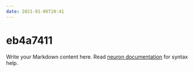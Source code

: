 ```yaml
---
date: 2021-01-06T20:41
---
```


# eb4a7411

Write your Markdown content here. Read [neuron documentation](https://neuron.zettel.page/2011404.html) for syntax help.

